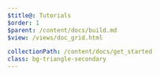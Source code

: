 ```yaml
---
$title@: Tutorials
$order: 1
$parent: /content/docs/build.md
$view: /views/doc_grid.html

collectionPath: /content/docs/get_started
class: bg-triangle-secondary
---
```

